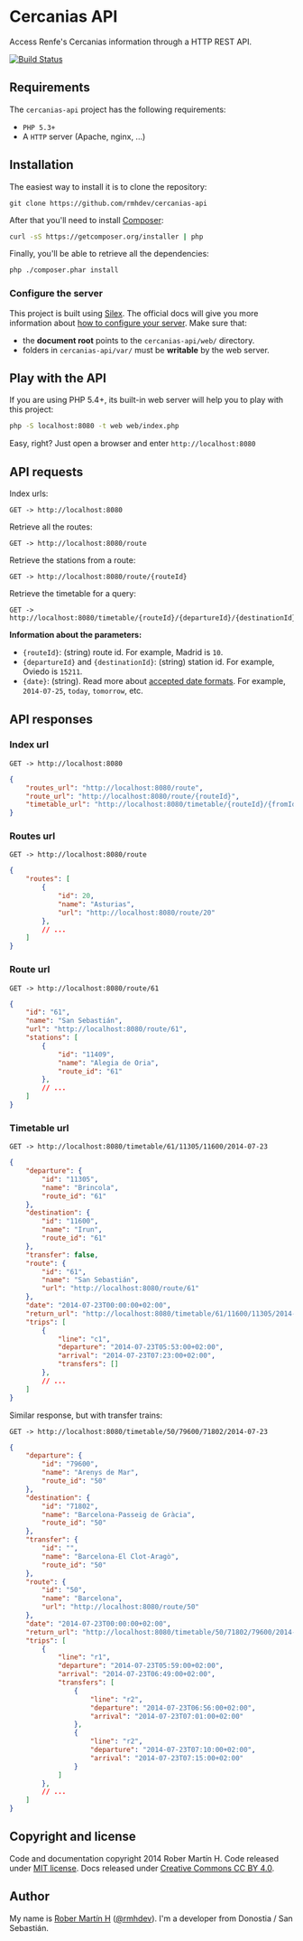 # Cercanias API

Access Renfe's Cercanias information through a HTTP REST API.

[![Build Status](https://travis-ci.org/rmhdev/cercanias-api.svg?branch=master)](https://travis-ci.org/rmhdev/cercanias-api)

## Requirements

The `cercanias-api` project has the following requirements:

- `PHP 5.3+`
- A `HTTP` server (Apache, nginx, ...)

## Installation

The easiest way to install it is to clone the repository:

```
git clone https://github.com/rmhdev/cercanias-api
```

After that you'll need to install [Composer][]:

```bash
curl -sS https://getcomposer.org/installer | php
```

Finally, you'll be able to retrieve all the dependencies:

```bash
php ./composer.phar install
```

### Configure the server

This project is built using [Silex][].
The official docs will give you more information about [how to configure your server][]. Make sure that:

- the **document root** points to the `cercanias-api/web/` directory.
- folders in `cercanias-api/var/` must be **writable** by the web server.

## Play with the API

If you are using PHP 5.4+, its built-in web server will help you to play with this project:

```bash
php -S localhost:8080 -t web web/index.php
```

Easy, right? Just open a browser and enter `http://localhost:8080`

## API requests

Index urls:

```
GET -> http://localhost:8080
```

Retrieve all the routes:

```
GET -> http://localhost:8080/route
```

Retrieve the stations from a route:

```
GET -> http://localhost:8080/route/{routeId}
```

Retrieve the timetable for a query:

```
GET -> http://localhost:8080/timetable/{routeId}/{departureId}/{destinationId}/{date}
```

**Information about the parameters:**

- `{routeId}`: (string) route id. For example, Madrid is `10`.
- `{departureId}` and `{destinationId}`: (string) station id. For example, Oviedo is `15211`.
- `{date}`: (string). Read more about [accepted date formats][]. For example, `2014-07-25`, `today`, `tomorrow`, etc.

## API responses

### Index url

```
GET -> http://localhost:8080
```

```json
{
    "routes_url": "http://localhost:8080/route",
    "route_url": "http://localhost:8080/route/{routeId}",
    "timetable_url": "http://localhost:8080/timetable/{routeId}/{fromId}/{toId}/{date}"
}
```

### Routes url

```
GET -> http://localhost:8080/route
```

```json
{
    "routes": [
        {
            "id": 20,
            "name": "Asturias",
            "url": "http://localhost:8080/route/20"
        },
        // ...
    ]
}
```

### Route url

```
GET -> http://localhost:8080/route/61
```

```json
{
    "id": "61",
    "name": "San Sebastián",
    "url": "http://localhost:8080/route/61",
    "stations": [
        {
            "id": "11409",
            "name": "Alegia de Oria",
            "route_id": "61"
        },
        // ...
    ]
}
```

### Timetable url

```
GET -> http://localhost:8080/timetable/61/11305/11600/2014-07-23
```

```json
{
    "departure": {
        "id": "11305",
        "name": "Brincola",
        "route_id": "61"
    },
    "destination": {
        "id": "11600",
        "name": "Irun",
        "route_id": "61"
    },
    "transfer": false,
    "route": {
        "id": "61",
        "name": "San Sebastián",
        "url": "http://localhost:8080/route/61"
    },
    "date": "2014-07-23T00:00:00+02:00",
    "return_url": "http://localhost:8080/timetable/61/11600/11305/2014-07-23",
    "trips": [
        {
            "line": "c1",
            "departure": "2014-07-23T05:53:00+02:00",
            "arrival": "2014-07-23T07:23:00+02:00",
            "transfers": []
        },
        // ...
    ]
}
```

Similar response, but with transfer trains:

```
GET -> http://localhost:8080/timetable/50/79600/71802/2014-07-23
```

```json
{
    "departure": {
        "id": "79600",
        "name": "Arenys de Mar",
        "route_id": "50"
    },
    "destination": {
        "id": "71802",
        "name": "Barcelona-Passeig de Gràcia",
        "route_id": "50"
    },
    "transfer": {
        "id": "",
        "name": "Barcelona-El Clot-Aragò",
        "route_id": "50"
    },
    "route": {
        "id": "50",
        "name": "Barcelona",
        "url": "http://localhost:8080/route/50"
    },
    "date": "2014-07-23T00:00:00+02:00",
    "return_url": "http://localhost:8080/timetable/50/71802/79600/2014-07-23",
    "trips": [
        {
            "line": "r1",
            "departure": "2014-07-23T05:59:00+02:00",
            "arrival": "2014-07-23T06:49:00+02:00",
            "transfers": [
                {
                    "line": "r2",
                    "departure": "2014-07-23T06:56:00+02:00",
                    "arrival": "2014-07-23T07:01:00+02:00"
                },
                {
                    "line": "r2",
                    "departure": "2014-07-23T07:10:00+02:00",
                    "arrival": "2014-07-23T07:15:00+02:00"
                }
            ]
        },
        // ...
    ]
}
```

## Copyright and license

Code and documentation copyright 2014 Rober Martín H.
Code released under [MIT license](LICENSE).
Docs released under [Creative Commons CC BY 4.0][].

## Author

My name is [Rober Martín H][] ([@rmhdev][]). I'm a developer from Donostia / San Sebastián.

[Silex]: http://silex.sensiolabs.org/
[how to configure your server]: http://silex.sensiolabs.org/doc/web_servers.html
[Composer]: https://getcomposer.org/
[accepted date formats]: http://php.net/manual/en/datetime.formats.date.php
[Creative Commons CC BY 4.0]: http://creativecommons.org/licenses/by/4.0/
[Rober Martín H]: http://rmhdev.net/
[@rmhdev]: http://twitter.com/rmhdev

